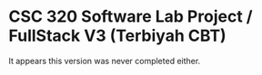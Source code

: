 # CSC 320 Software Lab Project / FullStack V3 (Terbiyah CBT)

It appears this version was never completed either.
